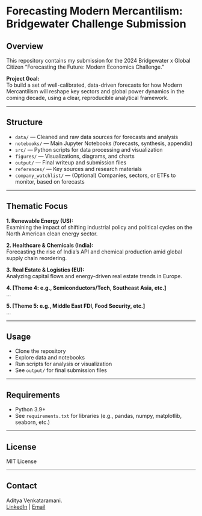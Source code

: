 # Forecasting Modern Mercantilism: Bridgewater Challenge Submission

## Overview

This repository contains my submission for the 2024 Bridgewater x Global Citizen “Forecasting the Future: Modern Economics Challenge.”

**Project Goal:**  
To build a set of well-calibrated, data-driven forecasts for how Modern Mercantilism will reshape key sectors and global power dynamics in the coming decade, using a clear, reproducible analytical framework.

---

## Structure

- `data/` — Cleaned and raw data sources for forecasts and analysis
- `notebooks/` — Main Jupyter Notebooks (forecasts, synthesis, appendix)
- `src/` — Python scripts for data processing and visualization
- `figures/` — Visualizations, diagrams, and charts
- `output/` — Final writeup and submission files
- `references/` — Key sources and research materials
- `company_watchlist/` — (Optional) Companies, sectors, or ETFs to monitor, based on forecasts

---

## Thematic Focus

**1. Renewable Energy (US):**  
Examining the impact of shifting industrial policy and political cycles on the North American clean energy sector.

**2. Healthcare & Chemicals (India):**  
Forecasting the rise of India’s API and chemical production amid global supply chain reordering.

**3. Real Estate & Logistics (EU):**  
Analyzing capital flows and energy-driven real estate trends in Europe.

**4. [Theme 4: e.g., Semiconductors/Tech, Southeast Asia, etc.]**  
...

**5. [Theme 5: e.g., Middle East FDI, Food Security, etc.]**  
...

---

## Usage

- Clone the repository
- Explore data and notebooks
- Run scripts for analysis or visualization
- See `output/` for final submission files

---

## Requirements

- Python 3.9+
- See `requirements.txt` for libraries (e.g., pandas, numpy, matplotlib, seaborn, etc.)

---

## License

MIT License

---

## Contact

Aditya Venkataramani.  
[LinkedIn](https://www.linkedin.com/in/venkat-aditya/) | [Email](adityave@usc.edu)
